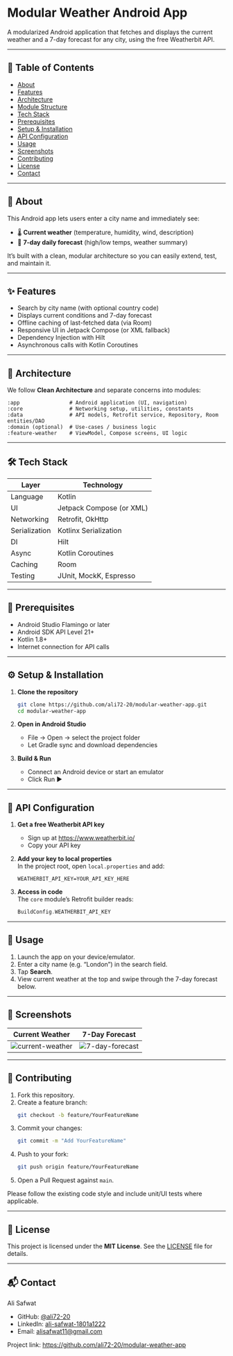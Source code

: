 # Modular Weather Android App

A modularized Android application that fetches and displays the current weather and a 7-day forecast for any city, using the free Weatherbit API.

---

## 🚀 Table of Contents

- [About](#about)  
- [Features](#features)  
- [Architecture](#architecture)  
- [Module Structure](#module-structure)  
- [Tech Stack](#tech-stack)  
- [Prerequisites](#prerequisites)  
- [Setup & Installation](#setup--installation)  
- [API Configuration](#api-configuration)  
- [Usage](#usage)  
- [Screenshots](#screenshots)  
- [Contributing](#contributing)  
- [License](#license)  
- [Contact](#contact)  

---

## 📖 About

This Android app lets users enter a city name and immediately see:

- 🌡️ **Current weather** (temperature, humidity, wind, description)  
- 📅 **7-day daily forecast** (high/low temps, weather summary)  

It’s built with a clean, modular architecture so you can easily extend, test, and maintain it.

---

## ✨ Features

- Search by city name (with optional country code)  
- Displays current conditions and 7-day forecast  
- Offline caching of last-fetched data (via Room)  
- Responsive UI in Jetpack Compose (or XML fallback)  
- Dependency Injection with Hilt  
- Asynchronous calls with Kotlin Coroutines  

---

## 🧱 Architecture

We follow **Clean Architecture** and separate concerns into modules:

```
:app                # Android application (UI, navigation)
:core               # Networking setup, utilities, constants
:data               # API models, Retrofit service, Repository, Room entities/DAO
:domain (optional)  # Use-cases / business logic
:feature-weather    # ViewModel, Compose screens, UI logic
```

---

## 🛠 Tech Stack

| Layer         | Technology                   |
|---------------|------------------------------|
| Language      | Kotlin                       |
| UI            | Jetpack Compose (or XML)     |
| Networking    | Retrofit, OkHttp             |
| Serialization | Kotlinx Serialization        |
| DI            | Hilt                         |
| Async         | Kotlin Coroutines            |
| Caching       | Room                         |
| Testing       | JUnit, MockK, Espresso       |

---

## 🔧 Prerequisites

- Android Studio Flamingo or later  
- Android SDK API Level 21+  
- Kotlin 1.8+  
- Internet connection for API calls  

---

## ⚙️ Setup & Installation

1. **Clone the repository**  
   ```bash
   git clone https://github.com/ali72-20/modular-weather-app.git
   cd modular-weather-app
   ```

2. **Open in Android Studio**  
   - File → Open → select the project folder  
   - Let Gradle sync and download dependencies  

3. **Build & Run**  
   - Connect an Android device or start an emulator  
   - Click Run ▶️  

---

## 🔑 API Configuration

1. **Get a free Weatherbit API key**  
   - Sign up at https://www.weatherbit.io/  
   - Copy your API key

2. **Add your key to local properties**  
   In the project root, open `local.properties` and add:
   ```properties
   WEATHERBIT_API_KEY=YOUR_API_KEY_HERE
   ```

3. **Access in code**  
   The `core` module’s Retrofit builder reads:
   ```kotlin
   BuildConfig.WEATHERBIT_API_KEY
   ```

---

## 🚀 Usage

1. Launch the app on your device/emulator.  
2. Enter a city name (e.g. “London”) in the search field.  
3. Tap **Search**.  
4. View current weather at the top and swipe through the 7-day forecast below.  

---

## 📸 Screenshots

| Current Weather                         | 7-Day Forecast                          |
|-----------------------------------------|-----------------------------------------|
| ![current-weather](screenshots/current.png) | ![7-day-forecast](screenshots/forecast.png) |

---

## 🤝 Contributing

1. Fork this repository.  
2. Create a feature branch:  
   ```bash
   git checkout -b feature/YourFeatureName
   ```  
3. Commit your changes:  
   ```bash
   git commit -m "Add YourFeatureName"
   ```  
4. Push to your fork:  
   ```bash
   git push origin feature/YourFeatureName
   ```  
5. Open a Pull Request against `main`.  

Please follow the existing code style and include unit/UI tests where applicable.

---

## 📝 License

This project is licensed under the **MIT License**. See the [LICENSE](LICENSE) file for details.

---

## 📬 Contact

Ali Safwat  
- GitHub: [@ali72-20](https://github.com/ali72-20)  
- LinkedIn: [ali-safwat-1801a1222](https://www.linkedin.com/in/ali-safwat-1801a1222)  
- Email: alisafwat11@gmail.com

Project link: https://github.com/ali72-20/modular-weather-app

